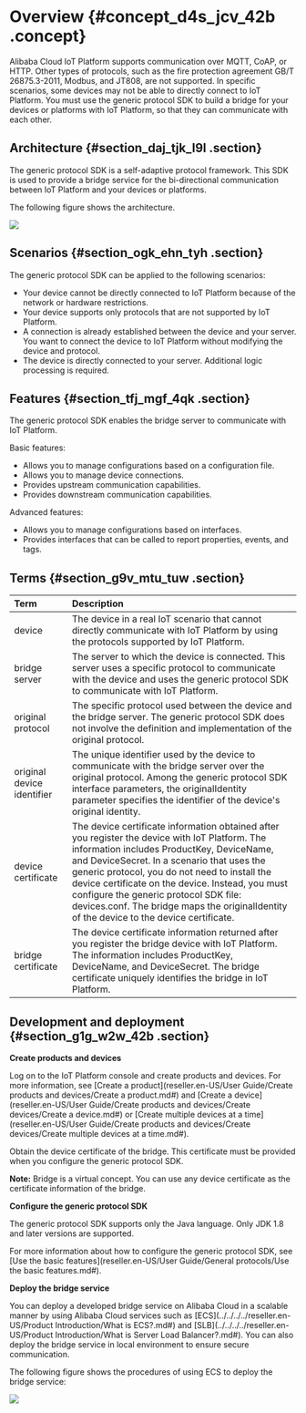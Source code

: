 # Overview {#concept_d4s_jcv_42b .concept}

Alibaba Cloud IoT Platform supports communication over MQTT, CoAP, or HTTP. Other types of protocols, such as the fire protection agreement GB/T 26875.3-2011, Modbus, and JT808, are not supported. In specific scenarios, some devices may not be able to directly connect to IoT Platform. You must use the generic protocol SDK to build a bridge for your devices or platforms with IoT Platform, so that they can communicate with each other.

## Architecture {#section_daj_tjk_l9l .section}

The generic protocol SDK is a self-adaptive protocol framework. This SDK is used to provide a bridge service for the bi-directional communication between IoT Platform and your devices or platforms.

The following figure shows the architecture.

![](http://static-aliyun-doc.oss-cn-hangzhou.aliyuncs.com/assets/img/16467/15592863498136_en-US.png)

## Scenarios {#section_ogk_ehn_tyh .section}

The generic protocol SDK can be applied to the following scenarios:

-   Your device cannot be directly connected to IoT Platform because of the network or hardware restrictions.
-   Your device supports only protocols that are not supported by IoT Platform.
-   A connection is already established between the device and your server. You want to connect the device to IoT Platform without modifying the device and protocol.
-   The device is directly connected to your server. Additional logic processing is required.

## Features {#section_tfj_mgf_4qk .section}

The generic protocol SDK enables the bridge server to communicate with IoT Platform.

Basic features:

-   Allows you to manage configurations based on a configuration file.
-   Allows you to manage device connections.
-   Provides upstream communication capabilities.
-   Provides downstream communication capabilities.

Advanced features:

-   Allows you to manage configurations based on interfaces.
-   Provides interfaces that can be called to report properties, events, and tags.

## Terms {#section_g9v_mtu_tuw .section}

|Term|Description|
|:---|:----------|
|device|The device in a real IoT scenario that cannot directly communicate with IoT Platform by using the protocols supported by IoT Platform.|
|bridge server|The server to which the device is connected. This server uses a specific protocol to communicate with the device and uses the generic protocol SDK to communicate with IoT Platform.|
|original protocol|The specific protocol used between the device and the bridge server. The generic protocol SDK does not involve the definition and implementation of the original protocol.|
|original device identifier|The unique identifier used by the device to communicate with the bridge server over the original protocol. Among the generic protocol SDK interface parameters, the originalIdentity parameter specifies the identifier of the device's original identity.|
|device certificate|The device certificate information obtained after you register the device with IoT Platform. The information includes ProductKey, DeviceName, and DeviceSecret. In a scenario that uses the generic protocol, you do not need to install the device certificate on the device. Instead, you must configure the generic protocol SDK file: devices.conf. The bridge maps the originalIdentity of the device to the device certificate.|
|bridge certificate|The device certificate information returned after you register the bridge device with IoT Platform. The information includes ProductKey, DeviceName, and DeviceSecret. The bridge certificate uniquely identifies the bridge in IoT Platform.|

## Development and deployment {#section_g1g_w2w_42b .section}

**Create products and devices**

Log on to the IoT Platform console and create products and devices. For more information, see [Create a product](reseller.en-US/User Guide/Create products and devices/Create a product.md#) and [Create a device](reseller.en-US/User Guide/Create products and devices/Create devices/Create a device.md#) or [Create multiple devices at a time](reseller.en-US/User Guide/Create products and devices/Create devices/Create multiple devices at a time.md#).

Obtain the device certificate of the bridge. This certificate must be provided when you configure the generic protocol SDK.

**Note:** Bridge is a virtual concept. You can use any device certificate as the certificate information of the bridge.

**Configure the generic protocol SDK**

The generic protocol SDK supports only the Java language. Only JDK 1.8 and later versions are supported.

For more information about how to configure the generic protocol SDK, see [Use the basic features](reseller.en-US/User Guide/General protocols/Use the basic features.md#).

**Deploy the bridge service**

You can deploy a developed bridge service on Alibaba Cloud in a scalable manner by using Alibaba Cloud services such as [ECS](../../../../reseller.en-US/Product Introduction/What is ECS?.md#) and [SLB](../../../../reseller.en-US/Product Introduction/What is Server Load Balancer?.md#). You can also deploy the bridge service in local environment to ensure secure communication.

The following figure shows the procedures of using ECS to deploy the bridge service:

 ![](http://static-aliyun-doc.oss-cn-hangzhou.aliyuncs.com/assets/img/16467/15592863498073_en-US.png)

